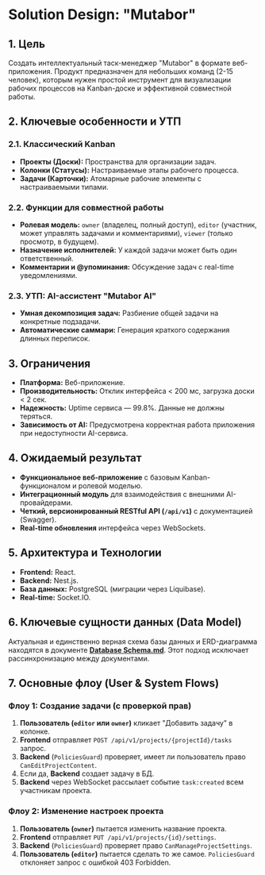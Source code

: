 # Solution Design: "Mutabor"

## 1. Цель

Создать интеллектуальный таск-менеджер "Mutabor" в формате веб-приложения. Продукт предназначен для небольших команд (2-15 человек), которым нужен простой инструмент для визуализации рабочих процессов на Kanban-доске и эффективной совместной работы.

## 2. Ключевые особенности и УТП

### 2.1. Классический Kanban
- **Проекты (Доски):** Пространства для организации задач.
- **Колонки (Статусы):** Настраиваемые этапы рабочего процесса.
- **Задачи (Карточки):** Атомарные рабочие элементы с настраиваемыми типами.

### 2.2. Функции для совместной работы
- **Ролевая модель:** `owner` (владелец, полный доступ), `editor` (участник, может управлять задачами и комментариями), `viewer` (только просмотр, в будущем).
- **Назначение исполнителей:** У каждой задачи может быть один ответственный.
- **Комментарии и @упоминания:** Обсуждение задач с real-time уведомлениями.

### 2.3. УТП: AI-ассистент "Mutabor AI"
- **Умная декомпозиция задач:** Разбиение общей задачи на конкретные подзадачи.
- **Автоматические саммари:** Генерация краткого содержания длинных переписок.

## 3. Ограничения

- **Платформа:** Веб-приложение.
- **Производительность:** Отклик интерфейса < 200 мс, загрузка доски < 2 сек.
- **Надежность:** Uptime сервиса — 99.8%. Данные не должны теряться.
- **Зависимость от AI:** Предусмотрена корректная работа приложения при недоступности AI-сервиса.

## 4. Ожидаемый результат

- **Функциональное веб-приложение** с базовым Kanban-функционалом и ролевой моделью.
- **Интеграционный модуль** для взаимодействия с внешними AI-провайдерами.
- **Четкий, версионированный RESTful API (`/api/v1`)** с документацией (Swagger).
- **Real-time обновления** интерфейса через WebSockets.

## 5. Архитектура и Технологии

- **Frontend:** React.
- **Backend:** Nest.js.
- **База данных:** PostgreSQL (миграции через Liquibase).
- **Real-time:** Socket.IO.

## 6. Ключевые сущности данных (Data Model)

Актуальная и единственно верная схема базы данных и ERD-диаграмма находятся в документе **[Database Schema.md](./Database%20Schema.md)**. Этот подход исключает рассинхронизацию между документами.

## 7. Основные флоу (User & System Flows)

### Флоу 1: Создание задачи (с проверкой прав)
1.  **Пользователь (`editor` или `owner`)** кликает "Добавить задачу" в колонке.
2.  **Frontend** отправляет `POST /api/v1/projects/{projectId}/tasks` запрос.
3.  **Backend** (`PoliciesGuard`) проверяет, имеет ли пользователь право `CanEditProjectContent`.
4.  Если да, **Backend** создает задачу в БД.
5.  **Backend** через WebSocket рассылает событие `task:created` всем участникам проекта.

### Флоу 2: Изменение настроек проекта
1.  **Пользователь (`owner`)** пытается изменить название проекта.
2.  **Frontend** отправляет `PUT /api/v1/projects/{id}/settings`.
3.  **Backend** (`PoliciesGuard`) проверяет право `CanManageProjectSettings`.
4.  **Пользователь (`editor`)** пытается сделать то же самое. `PoliciesGuard` отклоняет запрос с ошибкой 403 Forbidden.
